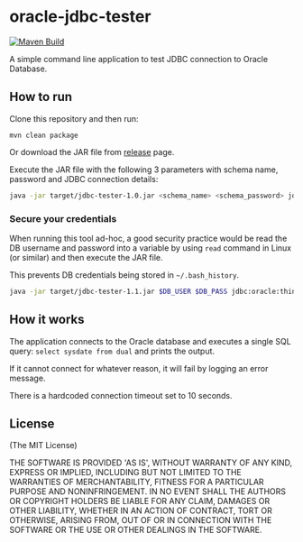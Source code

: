 # oracle-jdbc-tester

[![Maven Build](https://github.com/aimtiaz11/oracle-jdbc-tester/actions/workflows/maven.yml/badge.svg)](https://github.com/aimtiaz11/oracle-jdbc-tester/actions/workflows/maven.yml)

A simple command line application to test JDBC connection to Oracle Database.

## How to run

Clone this repository and then run:

```
mvn clean package
```
Or download the JAR file from [release](https://github.com/aimtiaz11/jdbc-tester/releases) page. 

Execute the JAR file with the following 3 parameters with schema name, password and JDBC connection details:

```sh
java -jar target/jdbc-tester-1.0.jar <schema_name> <schema_password> jdbc:oracle:thin:@//<host>:<port>/<SID>
```

### Secure your credentials

When running this tool ad-hoc, a good security practice would be read the DB username and password into a variable by using `read` command in Linux (or similar) and then execute the JAR file.

This prevents DB credentials being stored in `~/.bash_history`.


```sh
java -jar target/jdbc-tester-1.1.jar $DB_USER $DB_PASS jdbc:oracle:thin:@//<host>:<port>/<SID>
```

## How it works

The application connects to the Oracle database and executes a single SQL query: `select sysdate from dual` and prints the output. 

If it cannot connect for whatever reason, it will fail by logging an error message.

There is a hardcoded connection timeout set to 10 seconds.

## License

(The MIT License)

THE SOFTWARE IS PROVIDED 'AS IS', WITHOUT WARRANTY OF ANY KIND, EXPRESS OR IMPLIED, INCLUDING BUT NOT LIMITED TO THE WARRANTIES OF MERCHANTABILITY, FITNESS FOR A PARTICULAR PURPOSE AND NONINFRINGEMENT. IN NO EVENT SHALL THE AUTHORS OR COPYRIGHT HOLDERS BE LIABLE FOR ANY CLAIM, DAMAGES OR OTHER LIABILITY, WHETHER IN AN ACTION OF CONTRACT, TORT OR OTHERWISE, ARISING FROM, OUT OF OR IN CONNECTION WITH THE SOFTWARE OR THE USE OR OTHER DEALINGS IN THE SOFTWARE.
